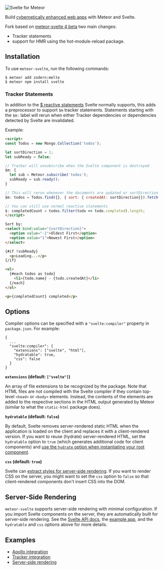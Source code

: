 ![Svelte for Meteor](banner.png)

Build [cybernetically enhanced web apps](https://svelte.dev) with Meteor and Svelte.

Fork based on [meteor-svelte 4 beta](https://github.com/meteor-svelte/meteor-svelte/pull/30) two main changes:

- Tracker statements
- support for HMR using the hot-module-reload package.

## Installation

To use `meteor-svelte`, run the following commands:

```
$ meteor add zodern:melte
$ meteor npm install svelte
```

### Tracker Statements

In addition to the [$ reactive statements](https://svelte.dev/docs#3_$_marks_a_statement_as_reactive) Svelte normally supports, this adds a preprocessor to support `$m` tracker statements. Statements starting with the `$m:` label will rerun when either Tracker dependencies or dependencies detected by Svelte are invalidated.

Example:

```html
<script>
const Todos = new Mongo.Collection('todos');

let sortDirection = 1;
let subReady = false;

// Tracker will unsubscribe when the Svelte component is destroyed
$m: {
  let sub = Meteor.subscribe('todos');
  subReady = sub.ready();
}

// This will rerun whenever the documents are updated or sortDirection is changed
$m: todos = Todos.find({}, { sort: { createdAt: sortDirection}}).fetch()

// You can still use normal reactive statements
$: completedCount = todos.filter(todo => todo.completed).length;
</script>

Sort by:
<select bind:value="{sortDirection}">
  <option value="-1">Oldest First</option>
  <option value="1">Newest First</option>
</select>

{#if !subReady}
  <p>Loading...</p>
{/if}

<ul>
  {#each todos as todo}
    <li>{todo.name} - {todo.createdAt}</li>
  {/each}
</ul>

<p>{completedCount} completed</p>
```

## Options

Compiler options can be specified with a `"svelte:compiler"` property in `package.json`. For example:

```
{
  ...
  "svelte:compiler": {
    "extensions": ["svelte", "html"],
    "hydratable": true,
    "css": false
  }
}
```

**`extensions` (default: `["svelte"]`)**

An array of file extensions to be recognized by the package.
Note that HTML files are not compiled with the Svelte compiler if they contain top-level `<head>` or `<body>` elements.
Instead, the contents of the elements are added to the respective sections in the HTML output generated by Meteor (similar to what the `static-html` package does).

**`hydratable` (default: `false`)**

By default, Svelte removes server-rendered static HTML when the application is loaded on the client and replaces it with a client-rendered version.
If you want to reuse (hydrate) server-rendered HTML, set the `hydratable` option to `true` (which generates additional code for client components) and [use the `hydrate` option when instantiating your root component](https://svelte.dev/docs#Creating_a_component).

**`css` (default: `true`)**

Svelte can [extract styles for server-side rendering](https://svelte.dev/docs#Server-side_component_API).
If you want to render CSS on the server, you might want to set the `css` option to `false` so that client-rendered components don't insert CSS into the DOM.

## Server-Side Rendering

`meteor-svelte` supports server-side rendering with minimal configuration.
If you import Svelte components on the server, they are automatically built for server-side rendering.
See the [Svelte API docs](https://svelte.dev/docs#Server-side_component_API), the [example app](https://github.com/meteor-svelte/ssr-example), and the `hydratable` and `css` options above for more details.

## Examples

* [Apollo integration](https://github.com/meteor-svelte/apollo-example)
* [Tracker integration](https://github.com/meteor-svelte/tracker-example)
* [Server-side rendering](https://github.com/meteor-svelte/ssr-example)

